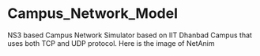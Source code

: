 # Campus_Network_Model
NS3 based Campus Network Simulator based on IIT Dhanbad Campus that uses both TCP and UDP protocol.
Here is the image of NetAnim 
